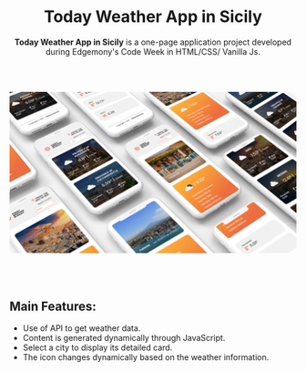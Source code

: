 <h1 align="center">Today Weather App in Sicily</h1>

<p align="center"><strong>Today Weather App in Sicily</strong> is a one-page application project developed during Edgemony's Code Week in HTML/CSS/ Vanilla Js.</p>
<br><br>

![Today Weather App in Sicily](img/today-weather-app-mockup.jpg)

<br><br>
<h2>Main Features:</h2>

- Use of API to get weather data.
- Content is generated dynamically through JavaScript.
- Select a city to display its detailed card. 
- The icon changes dynamically based on the weather information.
